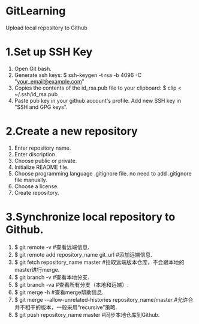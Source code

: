 # GitLearning
Upload local repository to Github

# 1.Set up SSH Key
1) Open Git bash.
2) Generate ssh keys:
      $ ssh-keygen -t rsa -b 4096 -C "your_email@example.com"
3) Copies the contents of the id_rsa.pub file to your clipboard:
      $ clip < ~/.ssh/id_rsa.pub 
4) Paste pub key in your github account's profile.
      Add new SSH key in "SSH and GPG keys".

# 2.Create a new repository
1) Enter repository name.
2) Enter discription.
3) Choose public or private. 
4) Initialize README file.
5) Choose programming language .gitignore file.
      no need to add .gitignore file manually.
6) Choose a license.
7) Create repository.

# 3.Synchronize local repository to Github.
1) $ git remote -v         #查看远端信息.
2) $ git remote add repository_name git_url       #添加远端信息.
3) $ git fetch repository_name master           #拉取远端版本仓库，不会跟本地的master进行merge.
4) $ git branch -v         #查看本地分支.
5) $ git branch -va        #查看所有分支（本地和远端）.
6) $ git merge -h          #查看merge帮助信息.
7) $ git merge --allow-unrelated-histories repository_name/master       #允许合并不相干的版本，一般采用“recursive”策略.
8) $ git push repository_name master      #同步本地仓库到Github.
  
